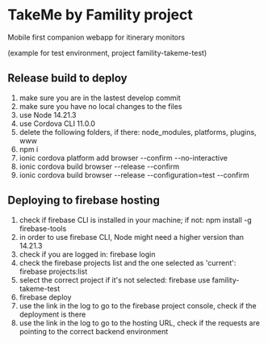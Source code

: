 # TakeMe by Famility project
Mobile first companion webapp for itinerary monitors

(example for test environment, project famility-takeme-test)

## Release build to deploy

1. make sure you are in the lastest develop commit
2. make sure you have no local changes to the files
3. use Node 14.21.3
4. use Cordova CLI 11.0.0
5. delete the following folders, if there: node_modules, platforms, plugins, www
6. npm i
7. ionic cordova platform add browser --confirm --no-interactive
8. ionic cordova build browser --release --confirm
9. ionic cordova build browser --release --configuration=test --confirm

## Deploying to firebase hosting

1. check if firebase CLI is installed in your machine; if not: npm install -g firebase-tools
2. in order to use firebase CLI, Node might need a higher version than 14.21.3
3. check if you are logged in: firebase login
4. check the firebase projects list and the one selected as 'current': firebase projects:list
5. select the correct project if it's not selected: firebase use famility-takeme-test
6. firebase deploy
7. use the link in the log to go to the firebase project console, check if the deployment is there
8. use the link in the log to go to the hosting URL, check if the requests are pointing to the correct backend environment
